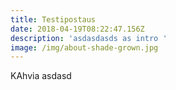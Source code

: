 ```yaml
---
title: Testipostaus
date: 2018-04-19T08:22:47.156Z
description: 'asdasdasds as intro '
image: /img/about-shade-grown.jpg
---
```

KAhvia asdasd
